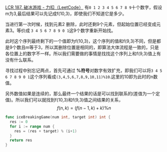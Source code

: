 [LCR 187. 破冰游戏 - 力扣（LeetCode）](https://leetcode.cn/problems/yuan-quan-zhong-zui-hou-sheng-xia-de-shu-zi-lcof/description/)
有`0 1 2 3 4 5 6 7 8 9`十个数字，假设m为3,最后结果可以先记成f(10,3)，即使我们不知道它是多少。

当进行第一次时候，找到元素2 删除，此时还剩9个元素，但起始位置已经变成元素3。等价成
`3 4 5 6 7 8 9 0 1`这9个数字重新开始找。

此时这个序列最终剩下的一个值即为f(10,3)，这个序列的值和f(9,3)不同，但是都是9个数且m等于3，所以其删除位置是相同的，即算法大体流程是一致的，只是各位置上的数字不一样。所以我们需要做的事情是找找这个序列上和f(9,3)值上有没有什么联系。

寻找过程中别忘记两点，首先可通过 **%符号**对数字有效扩充，即我们可以将`3 4 5 6 7 8 9 0 1`这个序列看成`(3,4,5,6,7,8,9,10,11)%10`.这里的10即为此时的n数值。

另外数值如果是连续的，那么最终一个结果的话是可以找到联系的(差值为一个定值)。所以我们可以就找到f(10,3)和f(9,3)值之间结果的关系，
$$f(n, k)=(f(n-1, k)+k)\%n$$
```go
func iceBreakingGame(num int, target int) int {
  res := 0
  for i := range num {
    res = (res + target) % (i+1)
  }
  return res
}
```